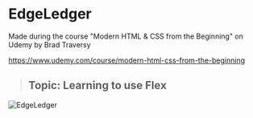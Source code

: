 # EdgeLedger

Made during the course "Modern HTML & CSS from the Beginning" on Udemy by Brad Traversy

https://www.udemy.com/course/modern-html-css-from-the-beginning

> ## Topic: Learning to use Flex

![EdgeLedger](https://demo.archet.no/edgeledger/img/demo.png 'EdgeLedger')
